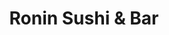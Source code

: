 ---
layout: place
title: "Ronin Sushi & Bar"
permalink: /florida/daytona-beach/ronin-sushi-bar.html
stateAbbr: FL
stateName: Florida
cityName: Daytona Beach
seo:
  name: "Ronin Sushi & Bar"
  type: Restaurant
  links: http://roninsushibar111.com/
description: "Ronin Sushi & Bar serves delicious sushi in Daytona Beach, Florida. Try fresh Japanese dishes for a great dining experience. "
place_id: ChIJidBlLCba5ogR278sGTt28Aw
photos:
  - name: >-
      places/ChIJidBlLCba5ogR278sGTt28Aw/photos/AeeoHcIUcuEkGIAQAnH8Y5GI7iWlmJBxhHi7nq5MVWJtzsmIcxUoJXRT-Dv4g0BQ4oykBypACAHrlZY-az_Msslnu0O0KBKt_bZwaiBSnI2uK3J4fJxtDDQu9pWc1e6FW_2LBNbNdnQSunLZkiTYt31Pmd3DiISL_JbQ3fFbRaxZk8I8VsxZNNXqVeUp3wjmCvskk_M84V16PLJsfUukSZshgjT1NYr8P-pSChyJM65fgKTRp43NihBeuasZq7kEoXJHlS2G3UDbKwh2sbtsdy672FYLOeC06_TzMZhFAx2P9JCRCaCdHS_OrvRenhKolz70g2MHbV40mP4QiRQTvaK7JWAb1vjKwCUsQglSa-0eeUiSTNJKJpaVoSUzMTMcgmro8dFvspT4Z95kji-Ra5rq2b29UqyTFxdAY9831-Zi6BE
    widthPx: 4032
    heightPx: 1816
    authorAttributions:
      - displayName: Scott Coker
        uri: https://maps.google.com/maps/contrib/106173455766642858750
        photoUri: >-
          https://lh3.googleusercontent.com/a-/ALV-UjVXA71HpcZq-2DL5oXLCUyVno9tm9jXdq_9R9N0Szo07V2ReZSssg=s100-p-k-no-mo
    flagContentUri: >-
      https://www.google.com/local/imagery/report/?cb_client=maps_api_places.places_api&image_key=!1e10!2sCIHM0ogKEICAgID2i5G5XA&hl=en-US
    googleMapsUri: >-
      https://www.google.com/maps/place//data=!3m4!1e2!3m2!1sCIHM0ogKEICAgID2i5G5XA!2e10!4m2!3m1!1s0x88e6da262c65d089:0xcf0763b192cbfdb
  - name: >-
      places/ChIJidBlLCba5ogR278sGTt28Aw/photos/AeeoHcJh5dukVAK6mBNWbK3Rmzc3M09S4d3Iv1heNG7jY080o6hia1_Rrin4H4R-fm0UVDz6UgrFKJHDaabySa8_PPMj2gInxAvIt6sXmFl5NGrGuFJ_3QX8MXdqFMBBtlL-E-yaer7Tt-niAdnvAv5oAnuYhtG9Xy_R9srZeqVkbB7vR-Jb4T1Zu194AD1ymXXCF_BWbFYYeG6p4AXTPV8f6kmte6HCCiJvghPGlvt4-I8qq7HGnL9-W-cTUsk98NkpoorPzwZwn0_6H23LMl98wqYEN-8chY4i84H3Wv8F5F641g
    widthPx: 1024
    heightPx: 683
    authorAttributions:
      - displayName: Ronin Sushi & Bar
        uri: https://maps.google.com/maps/contrib/106955054932016347118
        photoUri: >-
          https://lh3.googleusercontent.com/a-/ALV-UjW7tKBdQxN55lF4mWpxd06w4ZuC6q-xaiGPwcu8QFXoGSDTmxE=s100-p-k-no-mo
    flagContentUri: >-
      https://www.google.com/local/imagery/report/?cb_client=maps_api_places.places_api&image_key=!1e10!2sAF1QipMqRYNxplLDfWe7fJnFwDktX1MAC-wUa534vbgz&hl=en-US
    googleMapsUri: >-
      https://www.google.com/maps/place//data=!3m4!1e2!3m2!1sAF1QipMqRYNxplLDfWe7fJnFwDktX1MAC-wUa534vbgz!2e10!4m2!3m1!1s0x88e6da262c65d089:0xcf0763b192cbfdb
  - name: >-
      places/ChIJidBlLCba5ogR278sGTt28Aw/photos/AeeoHcKYFFsM9L0d1LvyOPhxzdG0m3jXDc34h2Hrqi_lEC-y2P7goN-byJF4nMg7yQvmM7fZu2g7RbRYm-lbrGBljBZGW1kroU0yjeAUAv1wTYP77gxJTiQ0sUTlHGJjiflRBdlUnPFUp6LHTLdjsJalp4VOB6y8LbnvTFTIQK6B_zm20ELCEgqv9Ag2LXUZV1yHYAEgarhfQeBS_rR3tQKACC8O9EJKRHWTj60zG-jX9Xrdf34mEoYqqN_4v9UvunpEIxYy_cywWrkb42o1y-fQKz6fUA6PX6oxj2DQXqUFNSAPy9sfH8C5iIeYsZGAsUpOwrPDPuFd_EoAq7r28eFx3ZzrCVfg95VUB7tNDghXsKvbqdCVKL_iOPAWEYwGQnik8ppqFqpY4HX8l3b_HHU8U9BC88BHNN6601uYHSRNc4l8zQ
    widthPx: 3600
    heightPx: 4800
    authorAttributions:
      - displayName: Anna Belle (Anna)
        uri: https://maps.google.com/maps/contrib/112598231590071434431
        photoUri: >-
          https://lh3.googleusercontent.com/a-/ALV-UjWxchhTkQt2aroG0nypp9_8eFWD32OGKRRzq2MLaHkEMQUTTafwJA=s100-p-k-no-mo
    flagContentUri: >-
      https://www.google.com/local/imagery/report/?cb_client=maps_api_places.places_api&image_key=!1e10!2sCIHM0ogKEICAgICHl5PoWA&hl=en-US
    googleMapsUri: >-
      https://www.google.com/maps/place//data=!3m4!1e2!3m2!1sCIHM0ogKEICAgICHl5PoWA!2e10!4m2!3m1!1s0x88e6da262c65d089:0xcf0763b192cbfdb
  - name: >-
      places/ChIJidBlLCba5ogR278sGTt28Aw/photos/AeeoHcIKQavjf38jo2eBEi3icozQJGBnT6yHh1HQgoL1sbwODHj1_4yHR7wydGEw4Xjw5qAXHU8JMnB3sOg2Cfg18uc51wzT1BCuGKc7Etj2W0TnNfVRvgg_8kRH1nDLW_PNlZwNIzPb1th1KqDLNwByV7kuW3gRzrwqt4JHfRYQZoGSe0PP5jQAwOHoPYLeD-sEMlpEXn3UYOMTUwBqH9Jb9BVeSv3_HY59YISrl6jhTUpL8H4ZHf5jaqUN67eRIYmwSBxCn6Z9Y7riOOFtc_qvKPCp83RTd5fFMiAgs12f23AAEwHqYpaeImzJEgMc01zNqxC9ItQiQgTbJWDMFgmX2WGM-IC1wvoWf4UO64I15HY1Eo5W1K31YgQBy-NuRd6_YlU9n69tBwOAIzyod49U5byqcnBrqgdu5rUk8halXFUnmHsa
    widthPx: 3024
    heightPx: 4032
    authorAttributions:
      - displayName: Carlos Huerfano
        uri: https://maps.google.com/maps/contrib/115420627164639078359
        photoUri: >-
          https://lh3.googleusercontent.com/a-/ALV-UjVUyn1WvX3rI-qyYNAigvFztrQYYN8IO7MvflhIErWNH4sfO9Erhg=s100-p-k-no-mo
    flagContentUri: >-
      https://www.google.com/local/imagery/report/?cb_client=maps_api_places.places_api&image_key=!1e10!2sCIHM0ogKEICAgICzjc6MmgE&hl=en-US
    googleMapsUri: >-
      https://www.google.com/maps/place//data=!3m4!1e2!3m2!1sCIHM0ogKEICAgICzjc6MmgE!2e10!4m2!3m1!1s0x88e6da262c65d089:0xcf0763b192cbfdb
  - name: >-
      places/ChIJidBlLCba5ogR278sGTt28Aw/photos/AeeoHcJipLroOvXywj_Vo5vFAa16COp6lHqYWkZpF_jp0W5FKjW2UaIF9ddiY7E-1knJB5Y4GtGfFd4kpiiKqH4m7A6N0SJxoUfVqUrc9Ku-vriawsAvChTWFsxuxPqgZr_Tu6azJ6jiIwvKRsvdHcAHB_q_3jvfqBzCASlK5Ks0F9dP-hO19iecm1YbBD5KrKrDpS3mMne5So5AuPAivqWdnGXxbZ1vmkbtFYWk19h5gukFxrr1QlOGWFd3yaGjahn7fe6tQglm2RM-e99xeeuWcAq9o2YjeGSWCOIf_h-CxwLRO4w076VP4CSeigPe-O3uTPsID2364Xkl0sd0afN3ShXS2gP1kx4ynGDJvubI9PA8t6GZ2r0e03yDtuHT_WW4-aDooc_wHqNgmdrdvvMPtN0hjEDubC5YD9kpulvq-iYWHKC4
    widthPx: 3024
    heightPx: 4032
    authorAttributions:
      - displayName: Debi LaStarza
        uri: https://maps.google.com/maps/contrib/117622952215069767594
        photoUri: >-
          https://lh3.googleusercontent.com/a/ACg8ocIpgOw3MVU-J7wBQr3aQCws59B0sqIMTY1nPviHfOYriWGQOavL=s100-p-k-no-mo
    flagContentUri: >-
      https://www.google.com/local/imagery/report/?cb_client=maps_api_places.places_api&image_key=!1e10!2sCIHM0ogKEICAgICT1-iapwE&hl=en-US
    googleMapsUri: >-
      https://www.google.com/maps/place//data=!3m4!1e2!3m2!1sCIHM0ogKEICAgICT1-iapwE!2e10!4m2!3m1!1s0x88e6da262c65d089:0xcf0763b192cbfdb
  - name: >-
      places/ChIJidBlLCba5ogR278sGTt28Aw/photos/AeeoHcINxSeivWsld6SZlAZggLxpe0PBSKCfEunkP8eOqhQTG1ydQAV1oXKcaN-Ln5kcUYlrF2_HR-YNoiPLlOFy-Vpk8gm87wMQvKZJy3v5FjobdLyKgU8aoqWUD984LDog7QAtujsWcdqCmPDnd-qqsoQjSnsLffRAJMY8tHUVAh32t1oscyr-Zmeo3XenZ7g3u3Uf_UNChPcqlQFmWhbX43jAHj4Xd23SSf81QprNRLq0ccrOR91gLptrpIJVoqXhXpq6xzrmOzdbjkvDW8v-PBElWTUwOd__hdrsSLLk4CN-wukru7TLAy8GbDubPpkG_ohJ2RkaC8xQCkG3jjBOQsDBC-qgnPpJXklO7ZOFtogeBPOnQsW-zZezBzDwasa-f_WYzK5KoSICSzQ9hwWbdi_zctftKfd82yjfmcCbL9MgK9AG
    widthPx: 4032
    heightPx: 3024
    authorAttributions:
      - displayName: Liz Phạm
        uri: https://maps.google.com/maps/contrib/110335654802568368253
        photoUri: >-
          https://lh3.googleusercontent.com/a-/ALV-UjU1eSglvu_0VASnleatk5EnvDlcYkixoUhrudL8bdCB-H7NP1N7iw=s100-p-k-no-mo
    flagContentUri: >-
      https://www.google.com/local/imagery/report/?cb_client=maps_api_places.places_api&image_key=!1e10!2sCIHM0ogKEICAgICpveq80wE&hl=en-US
    googleMapsUri: >-
      https://www.google.com/maps/place//data=!3m4!1e2!3m2!1sCIHM0ogKEICAgICpveq80wE!2e10!4m2!3m1!1s0x88e6da262c65d089:0xcf0763b192cbfdb
  - name: >-
      places/ChIJidBlLCba5ogR278sGTt28Aw/photos/AeeoHcK3NXTi3RQ6snxpPSUbRat9SpHaUQZlhPMIsYRdFKmL_63LR3mAW4OvRVwglNAgXx8H8XNnG6Tyu4sACwfKMLPTBYUClr0lqiY7BVailMtcFVTSfn5hnzjIz-qCxy2ijprIQA4UqLB6Jzh0wQR7yczqhIKeb6hW5htoIl5TegUz4d2tjeDaqjCynsjhAdOAYKsVdKWjS_itu9bO7b8myebzZtf0L4UsXIvDlUIRnoPSnGR9HwE_T97LdEe_SF8W7TzkXJO4MYnoq2Y3guv_1HJGyahEP7vrc_ZKAJlNHfwMFVf6DiG3Ui-pFW1Z8zlTa_MdLAsUVMCnRpZ4Vufjl5S6p2zKPKW7z0R5O79X9kSwe_tkNDHfH83zb9Z4dalT7RMEZmfY6KR9n_WGsLJHR0LE1GFn9mxdst9aMdnzKrQP3GC4
    widthPx: 3024
    heightPx: 4032
    authorAttributions:
      - displayName: Adam Ellis (Prince LS)
        uri: https://maps.google.com/maps/contrib/105625431632436100973
        photoUri: >-
          https://lh3.googleusercontent.com/a-/ALV-UjWwEZ8guThQVhOjHJzcRs7JBQjQcsgEGXQiZm9qS1iTV4ymoRBpHg=s100-p-k-no-mo
    flagContentUri: >-
      https://www.google.com/local/imagery/report/?cb_client=maps_api_places.places_api&image_key=!1e10!2sCIHM0ogKEICAgIDL36Cd3QE&hl=en-US
    googleMapsUri: >-
      https://www.google.com/maps/place//data=!3m4!1e2!3m2!1sCIHM0ogKEICAgIDL36Cd3QE!2e10!4m2!3m1!1s0x88e6da262c65d089:0xcf0763b192cbfdb
  - name: >-
      places/ChIJidBlLCba5ogR278sGTt28Aw/photos/AeeoHcJI5B0MSu9-p2rqNEdULe9VzLEffzMWRpXlYh--DK5szlyYxF7864r5tvT2x04cZqLPO-QTP7rOgGLDjlssgX8_h_ZKOrEM3h64SGvq8q7NbIRLFMe0K_8JBPv_vmeyjFoyDGHRtPryleTWoKl-LqyQvyHn954YeM_au40HaRfgHlJv5U7aX7hIMKhm98vQHnwcR5_vyD2Z7iTaah9nIJZRHeDiMjhX6Lzk48dgiZ9TqPm47fi3tipEh9t9dUXf4ojri1GI6VmqHE6qN5zSJrvaIpicxVmufnel9Se4jEY3DkfOtU1m_3E1kePQ-ftBC5U6j4x8I_AGMNFcskOg5wy-ll5cCfuornsP2GaFzayONcDYUofbxhat17e40WGmdmdJVp3kxmArbNhUxaBIlc5K2E6OFwOq_GOwkC_wx53QgU0I
    widthPx: 3024
    heightPx: 4032
    authorAttributions:
      - displayName: Liz Phạm
        uri: https://maps.google.com/maps/contrib/110335654802568368253
        photoUri: >-
          https://lh3.googleusercontent.com/a-/ALV-UjU1eSglvu_0VASnleatk5EnvDlcYkixoUhrudL8bdCB-H7NP1N7iw=s100-p-k-no-mo
    flagContentUri: >-
      https://www.google.com/local/imagery/report/?cb_client=maps_api_places.places_api&image_key=!1e10!2sCIHM0ogKEICAgICpveq8ywE&hl=en-US
    googleMapsUri: >-
      https://www.google.com/maps/place//data=!3m4!1e2!3m2!1sCIHM0ogKEICAgICpveq8ywE!2e10!4m2!3m1!1s0x88e6da262c65d089:0xcf0763b192cbfdb
  - name: >-
      places/ChIJidBlLCba5ogR278sGTt28Aw/photos/AeeoHcLgSmtW35Gvn_SzFRYRUA_8vJYY50U0X64Vie_08esgLM9lTJIWQu3tbPVN1zQMWLLs8ElRZ1wC2ee3rk09LYWAUrufDx45O6TSffjbLkmG16_qSVfUL3OKwO4pZg9iYrkzdxYlwMabtqapHSZGBOpp2Jev16gubiql-4ZPXD1OJOtdtqHowjt24_rtwtZ5VCepJBePKhba0XXb_8sScjJbvRO6gMO0FMT62DhzwNJHxmLHv0HIdOM5asjOvvLnNcZvZ-VFlSrlrrCzr9JitwLnG8wfdtA6Eu-BZivPqWSYmw00xz8d4l0MTcPRu-ngFgnw7wd_MTtxgOSJhHkgRd-emTDXklDuqpmkIiF5UH0WS0c3s7wXZccobXOsD-lnBHR-o9muh3UJ0gQcwDZ3_-F4lOH4kDhEYyKS3bArHUWxmw
    widthPx: 3024
    heightPx: 3024
    authorAttributions:
      - displayName: Tiffany F
        uri: https://maps.google.com/maps/contrib/115976737421676491579
        photoUri: >-
          https://lh3.googleusercontent.com/a-/ALV-UjUnBsd0UDibq9EwEMIXjphu0xUc52_5rNawO2ekOrTTsu7HDY__aA=s100-p-k-no-mo
    flagContentUri: >-
      https://www.google.com/local/imagery/report/?cb_client=maps_api_places.places_api&image_key=!1e10!2sCIHM0ogKEICAgIDCy9XDYQ&hl=en-US
    googleMapsUri: >-
      https://www.google.com/maps/place//data=!3m4!1e2!3m2!1sCIHM0ogKEICAgIDCy9XDYQ!2e10!4m2!3m1!1s0x88e6da262c65d089:0xcf0763b192cbfdb
  - name: >-
      places/ChIJidBlLCba5ogR278sGTt28Aw/photos/AeeoHcLNqUplF2_T8nZJw112hqaFdSYoGcL5lpBYc2CIkY4qRmzN4W-bT32V6vPKSz0abjkI87bKs9CQfLxxLyehR3Eue9GFyVdEA_xdkTtf0WxYXFb3PgkWYbgMq2DKs76dPArifN38_lDQ1nEbAqDTM91Oj001S7MM2pp8MNQFHoGaR9479k1G1mAkIV1GAvEskRD7UJ82UkpcVAW_aZ8KVv7Zgx2nAdxKPmukdRZp3mjQA8JZyBnRXzaw79T1ZDFPCV9sR_nor0TAEvZ2IWD00KfJ4V7Xdxkd4zrtLLarkFYvYpng91TOWgP5AmN8MaCcwN0Zh11XcO_0CbSgaclPo46SF-aNVZ4RxEvWpdwp3VhiBjC9Uo02Lp7oouQEs5bb9wuL7KKa2Xyyv3FT6FY-6NPWUhvTZNlTvqq_Br1GmjmEpw
    widthPx: 3024
    heightPx: 4032
    authorAttributions:
      - displayName: Carol Smith
        uri: https://maps.google.com/maps/contrib/112351875949977662846
        photoUri: >-
          https://lh3.googleusercontent.com/a-/ALV-UjVkGpB-CqlmiYO7bHfm1ugjQPr_nTJ9yTQKwVQfGbmjkGf9NjWMhw=s100-p-k-no-mo
    flagContentUri: >-
      https://www.google.com/local/imagery/report/?cb_client=maps_api_places.places_api&image_key=!1e10!2sCIHM0ogKEICAgICz86rAdg&hl=en-US
    googleMapsUri: >-
      https://www.google.com/maps/place//data=!3m4!1e2!3m2!1sCIHM0ogKEICAgICz86rAdg!2e10!4m2!3m1!1s0x88e6da262c65d089:0xcf0763b192cbfdb
address: 111 W International Speedway Blvd, Daytona Beach, FL 32114, USA
street: 111 W International Speedway Blvd
city: Daytona Beach
state: FL
zip: '32114'
country: USA
neighborhood: South Beach Street Historic District
latitude: '29.211862'
longitude: '-81.019830'
accessibility_options:
  wheelchairAccessibleParking: true
  wheelchairAccessibleEntrance: true
  wheelchairAccessibleRestroom: true
  wheelchairAccessibleSeating: true
business_status: OPERATIONAL
name: Ronin Sushi & Bar
google_maps_links:
  directionsUri: >-
    https://www.google.com/maps/dir//''/data=!4m7!4m6!1m1!4e2!1m2!1m1!1s0x88e6da262c65d089:0xcf0763b192cbfdb!3e0
  placeUri: https://maps.google.com/?cid=932375119063203803
  writeAReviewUri: >-
    https://www.google.com/maps/place//data=!4m3!3m2!1s0x88e6da262c65d089:0xcf0763b192cbfdb!12e1
  reviewsUri: >-
    https://www.google.com/maps/place//data=!4m4!3m3!1s0x88e6da262c65d089:0xcf0763b192cbfdb!9m1!1b1
  photosUri: >-
    https://www.google.com/maps/place//data=!4m3!3m2!1s0x88e6da262c65d089:0xcf0763b192cbfdb!10e5
primary_type: Japanese Restaurant
opening_hours:
  regular: null
  current: null
secondary_opening_hours:
  regular:
    weekdayDescriptions: null
    type: null
  current:
    weekdayDescriptions: null
    type: null
phone: (386) 252-6320
price_level: PRICE_LEVEL_MODERATE
price_range: null
rating: '4.5'
rating_count: 959
website: http://roninsushibar111.com/
reviews: null
parking_options: null
payment_options: null
allow_dogs: null
curbside_pickup: null
delivery: null
dine_in: null
good_for_children: null
good_for_groups: null
good_for_sports: null
live_music: null
menu_for_children: null
outdoor_seating: null
reservable: null
restroom: null
serves_beer: null
serves_breakfast: null
serves_brunch: null
serves_cocktails: null
serves_coffee: null
serves_dinner: null
serves_dessert: null
serves_lunch: null
serves_vegetarian_food: null
serves_wine: null
takeout: null
summary: null

---